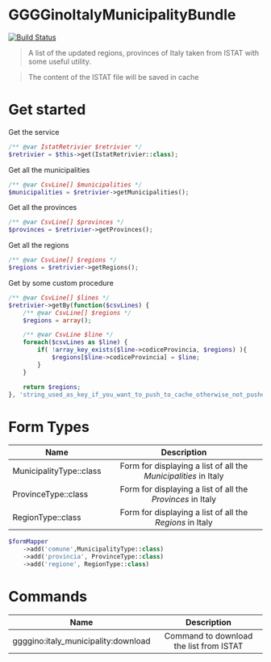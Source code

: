 # GGGGinoItalyMunicipalityBundle

[![Build Status](https://travis-ci.com/GGGGino/ItalyMunicipalityBundle.svg?branch=master)](https://travis-ci.com/GGGGino/ItalyMunicipalityBundle)

> A list of the updated regions, provinces of Italy taken from ISTAT with some useful utility.

> The content of the ISTAT file will be saved in cache

# Get started

Get the service

```php
/** @var IstatRetrivier $retrivier */
$retrivier = $this->get(IstatRetrivier::class);
```

Get all the municipalities

```php
/** @var CsvLine[] $municipalities */
$municipalities = $retrivier->getMunicipalities();
```

Get all the provinces

```php
/** @var CsvLine[] $provinces */
$provinces = $retrivier->getProvinces();
```

Get all the regions

```php
/** @var CsvLine[] $regions */
$regions = $retrivier->getRegions();
```

Get by some custom procedure

```php
/** @var CsvLine[] $lines */
$retrivier->getBy(function($csvLines) {
    /** @var CsvLine[] $regions */
    $regions = array();

    /** @var CsvLine $line */
    foreach($csvLines as $line) {
        if( !array_key_exists($line->codiceProvincia, $regions) ){
            $regions[$line->codiceProvincia] = $line;
        }
    }

    return $regions;
}, 'string_used_as_key_if_you_want_to_push_to_cache_otherwise_not_pushed');
```

# Form Types

| Name          | Description  |
| ------------- |:------------:|
| MunicipalityType::class | Form for displaying a list of all the *Municipalities* in Italy |
| ProvinceType::class | Form for displaying a list of all the *Provinces* in Italy |
| RegionType::class | Form for displaying a list of all the *Regions* in Italy |

```php
$formMapper
    ->add('comune',MunicipalityType::class)
    ->add('provincia', ProvinceType::class)
    ->add('regione', RegionType::class)
```

# Commands

| Name          | Description  |
| ------------- |:------------:|
| ggggino:italy_municipality:download | Command to download the list from ISTAT |
